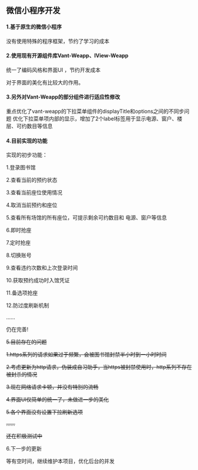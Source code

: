 ##  微信小程序开发

#### 1.基于原生的微信小程序

没有使用特殊的程序框架，节约了学习的成本

#### 2.使用现有开源组件库Vant-Weapp、IView-Weapp

统一了编码风格和界面UI ，节约开发成本

对于界面的美化有比较大的作用。

#### 3.另外对Vant-Weapp的部分组件进行适应性修改

重点优化了vant-weapp的下拉菜单组件的displayTitle和options之间的不同步问题
优化下拉菜单项内部的显示，增加了2个label标签用于显示电源、窗户、楼层、可约数目等信息

#### 4.目前实现的功能

实现的初步功能：

1.登录图书馆  

2.查看当前的预约状态  

3.查看当前座位使用情况  

4.取消当前预约和座位  

5.查看所有场馆的所有座位，可提示剩余可约数目和 电源、窗户等信息  

6.即时抢座  

7.定时抢座  

8.切换账号  

9.查看违约次数和上次登录时间  

10.获取预约成功时入馆凭证

11.备选项抢座

12.防过度刷新机制

......  

仍在完善!  

~~5.目前存在的问题~~

~~1.https系列的请求如果过于频繁，会被图书馆封禁半小时到一小时时间~~

~~2.考虑更新为http请求，伪装成自习助手，当https被封禁使用时，http系列不存在被封杀的情况~~

~~3.现在网络请求卡顿，并没有特别的流畅~~  

~~4.界面UI仅简单的统一了，未做进一步的美化~~

~~5.各个界面没有设置下拉刷新选项~~  

~~......~~  

~~还在积极测试中~~  

6.下一步的更新  

等有空时间，继续维护本项目，优化后台的并发

